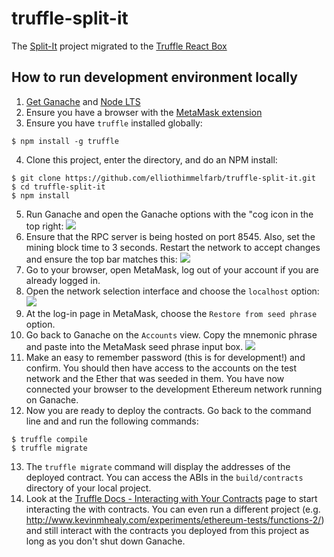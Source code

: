 # truffle-split-it
The [Split-It](https://github.com/kevinhealy/split-it) project migrated to the [Truffle React Box](http://truffleframework.com/boxes/react)

## How to run development environment locally
1. [Get Ganache](http://truffleframework.com/ganache/) and [Node LTS](https://nodejs.org/en/)
2. Ensure you have a browser with the [MetaMask extension](https://metamask.io/)
3. Ensure you have `truffle` installed globally:
```
$ npm install -g truffle
```
4. Clone this project, enter the directory, and do an NPM install:
```
$ git clone https://github.com/elliothimmelfarb/truffle-split-it.git
$ cd truffle-split-it
$ npm install
```
5. Run Ganache and open the Ganache options with the "cog icon in the top right:
![](https://user-images.githubusercontent.com/11192126/36949988-ee94f3c8-1fac-11e8-9860-9354f0885666.png)
6. Ensure that the RPC server is being hosted on port 8545. Also, set the mining block time to 3 seconds. Restart the network to accept changes and ensure the top bar matches this: 
![](https://user-images.githubusercontent.com/11192126/36949949-1ccdbf14-1fac-11e8-80a0-1bc110bb46f8.png)
7. Go to your browser, open MetaMask, log out of your account if you are already logged in. 
8. Open the network selection interface and choose the `localhost` option:
![](https://user-images.githubusercontent.com/11192126/36950052-d0702448-1fad-11e8-9b97-38f83f0a6ff6.png)
9. At the log-in page in MetaMask, choose the `Restore from seed phrase` option.
10. Go back to Ganache on the `Accounts` view. Copy the mnemonic phrase and paste into the MetaMask seed phrase input box. 
![](https://user-images.githubusercontent.com/11192126/36950105-5898a840-1fae-11e8-9fd9-fdd022a237aa.png)
11. Make an easy to remember password (this is for development!) and confirm. You should then have access to the accounts on the test network and the Ether that was seeded in them. You have now connected your browser to the development Ethereum network running on Ganache.
12. Now you are ready to deploy the contracts. Go back to the command line and and run the following commands:
```
$ truffle compile
$ truffle migrate
```
13. The `truffle migrate` command will display the addresses of the deployed contract. You can access the ABIs in the `build/contracts` directory of your local project.
14. Look at the [Truffle Docs - Interacting with Your Contracts](http://truffleframework.com/docs/getting_started/contracts) page to start interacting the with contracts. You can even run a different project (e.g. http://www.kevinmhealy.com/experiments/ethereum-tests/functions-2/) and still interact with the contracts you deployed from this project as long as you don't shut down Ganache.
